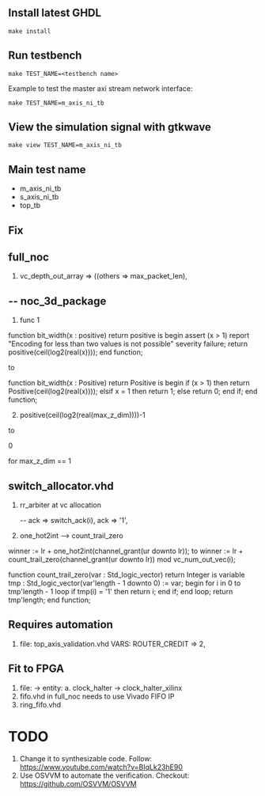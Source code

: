 

## Install latest GHDL
```
make install
```

## Run testbench
```
make TEST_NAME=<testbench name>
```

Example to test the master axi stream network interface:
```
make TEST_NAME=m_axis_ni_tb
```

## View the simulation signal with gtkwave
```
make view TEST_NAME=m_axis_ni_tb
```

## Main test name
- m_axis_ni_tb
- s_axis_ni_tb
- top_tb


## Fix

## full_noc

1. vc_depth_out_array           => ((others => max_packet_len),

##  -- noc_3d_package

1. func 1

  function bit_width(x : positive) return positive is
  begin
    assert (x > 1) report "Encoding for less than two values is not possible"
      severity failure;
    return positive(ceil(log2(real(x))));
  end function;

  to

  function bit_width(x : Positive) return Positive is
  begin
    if (x > 1) then
      return Positive(ceil(log2(real(x))));
    elsif x = 1 then
      return 1;
    else
      return 0;
    end if;
  end function;

2. positive(ceil(log2(real(max_z_dim))))-1

  to

  0

  for max_z_dim == 1


## switch_allocator.vhd

1. rr_arbiter at vc allocation

    -- ack   => switch_ack(i),
    ack   => '1',

2. one_hot2int --> count_trail_zero

  winner := lr + one_hot2int(channel_grant(ur downto lr));
  to
  winner := lr + count_trail_zero(channel_grant(ur downto lr)) mod vc_num_out_vec(i);

  function count_trail_zero(var : Std_logic_vector) return Integer is
    variable tmp                  : Std_logic_vector(var'length - 1 downto 0) := var;
  begin
    for i in 0 to tmp'length - 1 loop
      if tmp(i) = '1' then
        return i;
      end if;
    end loop;
    return tmp'length;
  end function;


## Requires automation
1. file: top_axis_validation.vhd
VARS: ROUTER_CREDIT => 2,

## Fit to FPGA
1. file:
-> entity:
a. clock_halter -> clock_halter_xilinx
2. fifo.vhd in full_noc needs to use Vivado FIFO IP
3. ring_fifo.vhd

# TODO
1. Change it to synthesizable code. Follow: https://www.youtube.com/watch?v=BIqLk23hE90
2. Use OSVVM to automate the verification. Checkout: https://github.com/OSVVM/OSVVM
